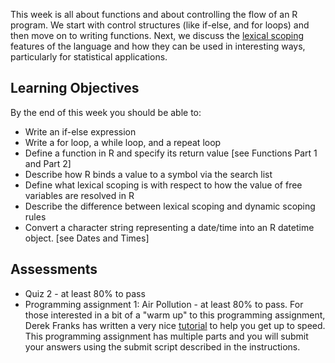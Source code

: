This week is all about functions and about controlling the flow of an R program. We start with control structures (like if-else, and for loops) and then move on to writing functions. Next, we discuss the [lexical scoping](http://en.wikipedia.org/wiki/Scope_(computer_science)) features of the language and how they can be used in interesting ways, particularly for statistical applications.

## Learning Objectives
By the end of this week you should be able to:

- Write an if-else expression
- Write a for loop, a while loop, and a repeat loop
- Define a function in R and specify its return value [see Functions Part 1 and Part 2]
- Describe how R binds a value to a symbol via the search list
- Define what lexical scoping is with respect to how the value of free variables are resolved in R
- Describe the difference between lexical scoping and dynamic scoping rules
- Convert a character string representing a date/time into an R datetime object. [see Dates and Times]

## Assessments
- Quiz 2 - at least 80% to pass
- Programming assignment 1: Air Pollution - at least 80% to pass. For those interested in a bit of a "warm up" to this programming assignment, Derek Franks has written a very nice [tutorial](https://github.com/rdpeng/practice_assignment/blob/master/practice_assignment.rmd) to help you get up to speed. This programming assignment has multiple parts and you will submit your answers using the submit script described in the instructions.
